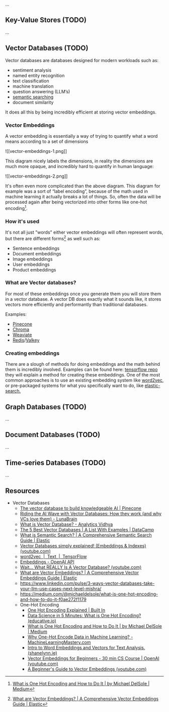 
...
## Key-Value Stores (TODO)
...

## Vector Databases (TODO)
Vector databases are databases designed for modern workloads such as:

- sentiment analysis
- named entity recognition
- text classification
- machine translation
- question answering (LLM’s)
- [semantic searching](https://www.elastic.co/what-is/semantic-search)
- document similarity

It does all this by being incredibly efficient at storing vector embeddings.

### Vector Embeddings

A vector embedding is essentially a way of trying to quantify what a word means according to a set of dimensions

![[vector-embeddings-1.png]]

This diagram nicely labels the dimensions, in reality the dimensions are much more opaque, and incredibly hard to quantify in human language:

![[vector-embeddings-2.png]]
  

It's often even more complicated than the above diagram. This diagram for example was a sort of “label encoding”, because of the math used in machine learning it actually breaks a lot of things. So, often the data will be processed again after being vectorized into other forms like one-hot encoding[^1].

### How it's used

It's not all just "words" either vector embeddings will often represent words, but there are different forms[^2] as well such as:

- Sentence embeddings
- Document embeddings
- Image embeddings
- User embeddings
- Product embeddings

### What are Vector databases?

For most of these embeddings once you generate them you will store them in a vector database. A vector DB does exactly what it sounds like, it stores vectors more efficiently and performantly than traditional databases.

Examples:

- [Pinecone](https://www.pinecone.io/)
- [Chroma](https://www.trychroma.com/)
- [Weaviate](https://weaviate.io/developers/weaviate)
- [Redis](https://redis.io/docs/latest/develop/get-started/vector-database/)/[Valkey](https://valkey.io/)

### Creating embeddings

There are a slough of methods for doing embeddings and the math behind them is incredibly involved. Examples can be found here: [tensorflow repo](https://github.com/tensorflow/text/tree/master/docs/tutorials) they will explain a method for creating these embeddings. One of the most common approaches is to use an existing embedding system like [word2vec](https://www.tensorflow.org/text/tutorials/word2vec), or pre-packaged systems for what you specifically want to do, like [elastic-search.](https://www.elastic.co/what-is/vector-embedding)

## Graph Databases (TODO)

...

## Document Databases (TODO)
...

## Time-series Databases (TODO)
...

## Resources

- Vector Databases
	- [The vector database to build knowledgeable AI | Pinecone](https://www.pinecone.io/)
	- [Riding the AI Wave with Vector Databases: How they work (and why VCs love them) - LunaBrain](https://lunabrain.com/blog/riding-the-ai-wave-with-vector-databases-how-they-work-and-why-vcs-love-them/)
	- [What is Vector Database? - Analytics Vidhya](https://www.analyticsvidhya.com/blog/2023/12/top-vector-databases/)
	- [The 5 Best Vector Databases | A List With Examples | DataCamp](https://www.datacamp.com/blog/the-top-5-vector-databases)
	- [What is Semantic Search? | A Comprehensive Semantic Search Guide | Elastic](https://www.elastic.co/what-is/semantic-search)
	- [Vector Databases simply explained! (Embeddings & Indexes) (youtube.com)](https://www.youtube.com/watch?v=dN0lsF2cvm4)
	- [word2vec  |  Text  |  TensorFlow](https://www.tensorflow.org/text/tutorials/word2vec)
	- [Embeddings - OpenAI API](https://platform.openai.com/docs/guides/embeddings)
	- [Wait... What REALLY Is A Vector Database? (youtube.com)](https://www.youtube.com/watch?v=NMfArmQ27m4)
	- [What are Vector Embeddings? | A Comprehensive Vector Embeddings Guide | Elastic](https://www.elastic.co/what-is/vector-embedding)
	- https://www.linkedin.com/pulse/3-ways-vector-databases-take-your-llm-use-cases-next-level-mishra/
	- https://medium.com/@michaeldelsole/what-is-one-hot-encoding-and-how-to-do-it-f0ae272f1179
	- One-Hot Encoding
		- [One Hot Encoding Explained | Built In](https://builtin.com/articles/one-hot-encoding)
		- [Data Science in 5 Minutes: What is One Hot Encoding? (educative.io)](https://www.educative.io/blog/one-hot-encoding)
		- [What is One Hot Encoding and How to Do It | by Michael DelSole | Medium](https://medium.com/@michaeldelsole/what-is-one-hot-encoding-and-how-to-do-it-f0ae272f1179)
		- [Why One-Hot Encode Data in Machine Learning? - MachineLearningMastery.com](https://machinelearningmastery.com/why-one-hot-encode-data-in-machine-learning/)
		- [Intro to Word Embeddings and Vectors for Text Analysis. (shanelynn.ie)](https://www.shanelynn.ie/get-busy-with-word-embeddings-introduction/)
		- [Vector Embeddings for Beginners - 30 min CS Course | OpenAI (youtube.com)](https://www.youtube.com/watch?v=PR7xz5vQKGg)
		- [A Beginner's Guide to Vector Embeddings (youtube.com)](https://www.youtube.com/watch?v=NEreO2zlXDk)


[^1]: [What is One Hot Encoding and How to Do It | by Michael DelSole | Medium](https://medium.com/@michaeldelsole/what-is-one-hot-encoding-and-how-to-do-it-f0ae272f1179)
[^2]: [What are Vector Embeddings? | A Comprehensive Vector Embeddings Guide | Elastic](https://www.elastic.co/what-is/vector-embedding)